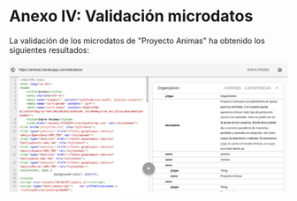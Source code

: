 Anexo IV: Validación microdatos
===============================

La validación de los microdatos de "Proyecto Animas" ha obtenido los siguientes resultados:

![Microdatos](img/validation-metadata.PNG)
